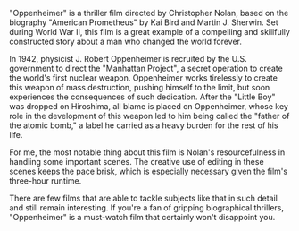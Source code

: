 "Oppenheimer" is a thriller film directed by Christopher Nolan, based on the biography "American Prometheus" by Kai Bird and Martin J. Sherwin. Set during World War II, this film is a great example of a compelling and skillfully constructed story about a man who changed the world forever.

In 1942, physicist J. Robert Oppenheimer is recruited by the U.S. government to direct the "Manhattan Project", a secret operation to create the world's first nuclear weapon. Oppenheimer works tirelessly to create this weapon of mass destruction, pushing himself to the limit, but soon experiences the consequences of such dedication. After the "Little Boy" was dropped on Hiroshima, all blame is placed on Oppenheimer, whose key role in the development of this weapon led to him being called the "father of the atomic bomb," a label he carried as a heavy burden for the rest of his life.

For me, the most notable thing about this film is Nolan's resourcefulness in handling some important scenes. The creative use of editing in these scenes keeps the pace brisk, which is especially necessary given the film's three-hour runtime.

There are few films that are able to tackle subjects like that in such detail and still remain interesting. If you're a fan of gripping biographical thrillers, "Oppenheimer" is a must-watch film that certainly won't disappoint you.
